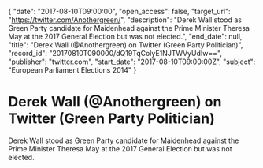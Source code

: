 {
  "date": "2017-08-10T09:00:00", 
  "open_access": false, 
  "target_url": "https://twitter.com/Anothergreen/", 
  "description": "Derek Wall stood as Green Party candidate for Maidenhead against the Prime Minister Theresa May at the 2017 General Election but was not elected.", 
  "end_date": null, 
  "title": "Derek Wall (@Anothergreen)  on Twitter (Green Party Politician)", 
  "record_id": "20170810T090000/dQ19TqColyE1NJTWVyUdIw==", 
  "publisher": "twitter.com", 
  "start_date": "2017-08-10T09:00:00Z", 
  "subject": "European Parliament Elections 2014"
}

# Derek Wall (@Anothergreen)  on Twitter (Green Party Politician)

Derek Wall stood as Green Party candidate for Maidenhead against the Prime Minister Theresa May at the 2017 General Election but was not elected.